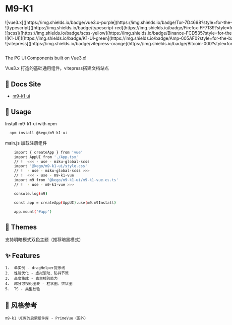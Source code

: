 # M9-K1

<nobr>
![vue3.x]([https://img.shields.io/badge/vue3.x-purple](https://img.shields.io/badge/Tor-7D4698?style=for-the-badge&logo=Tor-Browser&logoColor=white))
</nobr>
<nobr>
![typescript]([https://img.shields.io/badge/typescript-red](https://img.shields.io/badge/Firefox-FF7139?style=for-the-badge&logo=Firefox-Browser&logoColor=white))
</nobr>
<nobr>
![scss]([https://img.shields.io/badge/scss-yellow](https://img.shields.io/badge/Binance-FCD535?style=for-the-badge&logo=binance&logoColor=white))
</nobr>
<nobr>
![K1-UI]([https://img.shields.io/badge/K1-UI-green](https://img.shields.io/badge/Amp-005AF0?style=for-the-badge&logo=amp&logoColor=white))
</nobr>
<nobr>
![vitepress]([https://img.shields.io/badge/vitepress-orange](https://img.shields.io/badge/Bitcoin-000?style=for-the-badge&logo=bitcoin&logoColor=white))
</nobr>

##

The PC UI Components built on Vue3.x!

Vue3.x 打造的基础通用组件，vitepress搭建文档站点

## 📄 Docs Site

 - [m9-k1 ui](https://k1-dog.github.io/components/k1-boot.html)

## 📔 Usage

Install m9-k1-ui with npm

```bash
  npm install @kego/m9-k1-ui
```
main.js 加载注册组件
```bash
    import { createApp } from 'vue'
    import AppUI from './App.tsx'
    // !  <<< - use - miku-global-scss
    import '@kego/m9-k1-ui/style.css'
    // !  - use - miku-global-scss >>>
    // !  <<< - use - m9-k1-vue
    import m9 from '@kego/m9-k1-ui/m9-k1-vue.es.ts'
    // !  - use - m9-k1-vue >>>

    console.log(m9)

    const app = createApp(AppUI).use(m9.m9Install)

    app.mount('#app')

```
    
## 👗 Themes

支持明暗模式双色主题（推荐暗黑模式）

## ✨ Features
    1.  单实例 - dragHelper提示线
    2.  性能优化 - 虚拟滚动、防抖节流
    3.  高度集成 - 表单校验能力
    4.  部分可视化图表 - 柱状图、饼状图
    5.  TS - 类型校验

## 💎 风格参考
    m9-k1 UI库的启蒙组件库 - PrimeVue（国外）
